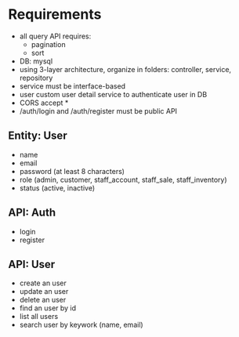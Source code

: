# Requirements
- all query API requires:
  - pagination
  - sort
- DB: mysql
- using 3-layer architecture, organize in folders: controller, service, repository
- service must be interface-based
- user custom user detail service to authenticate user in DB
- CORS accept *
- /auth/login and /auth/register must be public API

## Entity: User
- name
- email
- password (at least 8 characters)
- role (admin, customer, staff_account, staff_sale, staff_inventory)
- status (active, inactive)

## API: Auth
- login
- register

## API: User
- create an user
- update an user
- delete an user
- find an user by id
- list all users
- search user by keywork (name, email)
